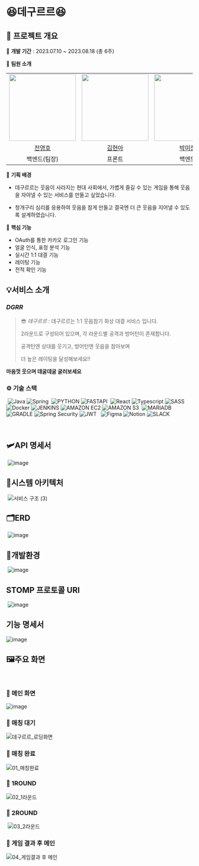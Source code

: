 # 😆데구르르😆

## 📅 프로젝트 개요

🥕 **개발 기간** : 2023.07.10 ~ 2023.08.18 (총 6주)

🥕 **팀원 소개**

<table>
    <tr>
        <td><img src="https://avatars.githubusercontent.com/u/108070719?v=4" width="180"></td>
        <td><img src="https://avatars.githubusercontent.com/u/122499274?v=4" width="180"></td>
        <td><img src="https://avatars.githubusercontent.com/u/88870452?v=4" width="180"></td>
        <td><img src="https://avatars.githubusercontent.com/u/73294363?v=4" width="180"></td>
        <td><img src="https://avatars.githubusercontent.com/u/76903093?v=4" width="180"></td>
    </tr>
    <tr align=center>
        <td><a href='https://github.com/youngho9999'>전영호</a></td>
        <td><a href='https://github.com/hyuna333'>김현아</a></td>
        <td><a href='https://github.com/andbeyond0331'>박미정</a></td>
        <td><a href='https://github.com/yeeeooonn'>이수연</a></td>
        <td><a href='https://github.com/itsdangerous'>이승규</a></td>
    </tr>
    <tr align=center>
        <td>백엔드(팀장)</td>
        <td>프론트</td>
        <td>백엔드</td>
        <td>백엔드</td>
        <td>백엔드</td>
    </tr>
</table>

🥕 **기획 배경**

- 데구르르는 웃음이 사라지는 현대 사회에서, 가볍게 즐길 수 있는 게임을 통해 웃음을 자아낼 수 있는 서비스를 만들고 싶었습니다.

- 청개구리 심리를 응용하여 웃음을 참게 만들고 결국엔 더 큰 웃음을 지어낼 수 있도록 설계하였습니다.
  ​
  <br>

🥕 **핵심 기능**

- OAuth를 통한 카카오 로그인 기능
- 얼굴 인식, 표정 분석 기능
- 실시간 1:1 대결 기능
- 레이팅 기능
- 전적 확인 기능

## 💡서비스 소개

### _DGRR_

> 😎 _데구르르_ :
> 데구르르는 1:1 웃음참기 화상 대결 서비스 입니다.
>
> 2라운드로 구성되어 있으며, 각 라운드별 공격과 방어턴이 존재합니다.
>
> 공격턴엔 상대를 웃기고, 방어턴엔 웃음을 참아보며
>
> 더 높은 레이팅을 달성해보세요!!

**마음껏 웃으며 데굴데굴 굴러보세요**

### ⚙️ 기술 스택

​
![Java](https://img.shields.io/badge/Java-ED8B00?style=for-the-badge&logo=openjdk&logoColor=white)
![Spring](https://img.shields.io/badge/Spring-6DB33F.svg?&style=for-the-badge&logo=Spring&logoColor=white)
​
![PYTHON](https://img.shields.io/badge/Python-3776AB.svg?style=for-the-badge&logo=Python&logoColor=white)
![FASTAPI](https://img.shields.io/badge/FastAPI-009688.svg?style=for-the-badge&logo=FastAPI&logoColor=white)
​
![React](https://img.shields.io/badge/React-20232A?style=for-the-badge&logo=react&logoColor=61DAFB)
![Typescript](https://img.shields.io/badge/Typescript-3178C6?style=for-the-badge&logo=Typescript&logoColor=white)
![SASS](https://img.shields.io/badge/Sass-CC6699?style=for-the-badge&logo=Sass&logoColor=white)
​
![Docker](https://img.shields.io/badge/Docker-2496ED?style=for-the-badge&logo=Docker&logoColor=white)
![JENKINS](https://img.shields.io/badge/Jenkins-D24939.svg?style=for-the-badge&logo=Jenkins&logoColor=white)
![AMAZON EC2](https://img.shields.io/badge/Amazon%20EC2-FF9900.svg?style=for-the-badge&logo=Amazon-EC2&logoColor=white)
![AMAZON S3](https://img.shields.io/badge/Amazon%20S3-569A31.svg?style=for-the-badge&logo=Amazon-S3&logoColor=white)
​
![MARIADB](https://img.shields.io/badge/mariaDB-003545?style=for-the-badge&logo=mariaDB&logoColor=white)
![GRADLE](https://img.shields.io/badge/gradle-02303A?style=for-the-badge&logo=gradle&logoColor=white)
![Spring Security](https://img.shields.io/badge/Spring%20Security-6DB33F.svg?&style=for-the-badge&logo=Spring%20Security&logoColor=white)
![JWT](https://img.shields.io/badge/JWT-000000?style=for-the-badge&logo=JSON%20web%20tokens&logoColor=white)
​
​
![Figma](https://img.shields.io/badge/Figma-F24E1E.svg?&style=for-the-badge&logo=Figma&logoColor=white)
![Notion](https://img.shields.io/badge/Notion-000000.svg?&style=for-the-badge&logo=Notion&logoColor=white)
![SLACK](https://img.shields.io/badge/Slack-4A154B.svg?style=for-the-badge&logo=Slack&logoColor=white)
​

​

## 🛩API 명세서

​
![image](https://github.com/TEAM-DGRR/dgrr/assets/88870452/4c2055aa-b076-41a7-8dbb-0058e949cd06)
​

## 📂시스템 아키텍처

​
![서비스 구조 (3)](https://github.com/TEAM-DGRR/dgrr/assets/88870452/5feb9148-cd78-480d-b0f9-6f5791c9aedd)
​

## 🗂️ERD

​
![image](https://github.com/TEAM-DGRR/dgrr/assets/88870452/ba3cb299-0311-404d-a0e9-e89528db496d)
​

## 📂개발환경

​
![image](https://github.com/TEAM-DGRR/dgrr/assets/88870452/64ceba7a-8af0-4280-aa80-86df9ff7e8f3)

## STOMP 프로토콜 URI

​
![image](https://github.com/TEAM-DGRR/dgrr/assets/88870452/fc2827df-4cd5-4cee-a565-165407710bd5)
​
​

## 기능 명세서

![image](https://github.com/TEAM-DGRR/dgrr/assets/88870452/a86ca2a4-fe38-4382-a93c-c133dbf10bdc)

## 🖼주요 화면

​

### 🌟 메인 화면

![image](https://github.com/TEAM-DGRR/dgrr/assets/88870452/5c0f6ded-6bd5-4e7a-8a01-862404c94672)
​

### 🌟 매칭 대기

![데구르르_로딩화면](https://github.com/TEAM-DGRR/dgrr/assets/88870452/5f8c3adf-ac43-457c-af7a-7be726bb5bf8)
​
​

### 🌟 매칭 완료

![01_매칭완료](https://github.com/TEAM-DGRR/dgrr/assets/88870452/197a0976-7a1e-479f-ae2c-87fee4f1d975)
​

### 🌟 1ROUND

![02_1라운드](https://github.com/TEAM-DGRR/dgrr/assets/88870452/d8921240-c8b2-4413-bc09-f233519bf07a)
​

### 🌟 2ROUND

​
![03_2라운드](https://github.com/TEAM-DGRR/dgrr/assets/88870452/c4db14b3-0a6e-49b9-b04c-765a1f613675)
​

### 🌟 게임 결과 후 메인

![04_게임결과 후 메인](https://github.com/TEAM-DGRR/dgrr/assets/88870452/00c9d549-abf0-4b6f-9e0d-a559935ec346)
​
